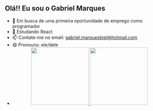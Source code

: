 ## Olá!! Eu sou o Gabriel Marques

- 🔭 Em busca de uma primeira oportunidade de emprego como programador
- 🌱 Estudando React
- 📫 Contate-me no email: gabriel.marquesbiel@hotmail.com
- 😄 Pronouns: ele/dele
- <div align="center">
  <a href="https://github.com/MarkesZks">
  <img height="180em" src="https://github-readme-stats.vercel.app/api?username=MarkesZks&show_icons=true&theme=merko&include_all_commits=true&count_private=true"/>
  <img height="180em" src="https://github-readme-stats.vercel.app/api/top-langs/?username=MarkesZks&layout=compact&langs_count=7&theme=merko"/>
</div>
